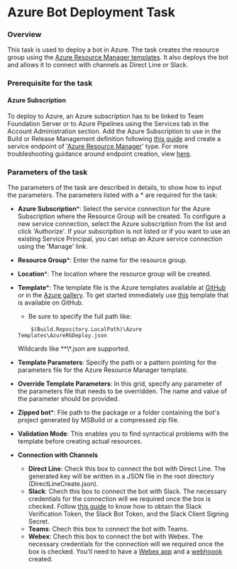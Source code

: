 # Azure Bot Deployment Task

### Overview

This task is used to deploy a bot in Azure. The task creates the resource group using the [Azure Resource Manager templates](https://azure.microsoft.com/en-in/documentation/articles/resource-group-template-deploy/). It also deploys the bot and allows it to connect with channels as Direct Line or Slack.

### Prerequisite for the task

#### Azure Subscription

To deploy to Azure, an Azure subscription has to be linked to Team Foundation Server or to Azure Pipelines using the Services tab in the Account Administration section.
Add the Azure Subscription to use in the Build or Release Management definition following [this guide](https://docs.microsoft.com/en-us/azure/devops/pipelines/library/service-endpoints?view=azure-devops&tabs=yaml) and create a service endpoint of '[Azure Resource Manager](https://docs.microsoft.com/en-us/azure/devops/pipelines/library/service-endpoints?view=azure-devops&tabs=yaml#sep-azure-rm)' type. For more troubleshooting guidance around endpoint creation, view [here](https://www.visualstudio.com/en-us/docs/build/actions/azure-rm-endpoint).

### Parameters of the task

The parameters of the task are described in details, to show how to input the parameters. The parameters listed with a \* are required for the task:

 * **Azure Subscription**\*: Select the service connection for the Azure Subscription where the Resource Group will be created. To configure a new service connection, select the Azure subscription from the list and click 'Authorize'. If your subscription is not listed or if you want to use an existing Service Principal, you can setup an Azure service connection using the 'Manage' link.
 
 * **Resource Group**\*: Enter the name for the resource group.
 
 * **Location**\*: The location where the resource group will be created.

 * **Template**\*: The template file is the Azure templates available at [GitHub](https://github.com/Azure/azure-quickstart-templates) or in the [Azure gallery](https://azure.microsoft.com/en-in/documentation/articles/powershell-azure-resource-manager/). To get started immediately use [this](https://aka.ms/sampletemplate) template that is available on GitHub. 
	- Be sure to specify the full path like:
    ```
        $(Build.Repository.LocalPath)\Azure Templates\AzureRGDeploy.json
    ```
    Wildcards like \*\*\\\*.json are supported.

 * **Template Parameters**: Specify the path or a pattern pointing for the parameters file for the Azure Resource Manager template.

 * **Override Template Parameters**: In this grid, specify any parameter of the parameters file that needs to be overridden. The name and value of the parameter should be provided.

 * **Zipped bot**\*: File path to the package or a folder containing the bot's project generated by MSBuild or a compressed zip file.

 * **Validation Mode**: This enables you to find syntactical problems with the template before creating actual resources. 

 * **Connection with Channels**
    - **Direct Line**: Check this box to connect the bot with Direct Line. The generated key will be written in a JSON file in the root directory (DirectLineCreate.json).
    - **Slack**: Chech this box to connect the bot with Slack. The necessary credentials for the connection will we required once the box is checked. Follow [this guide](https://docs.microsoft.com/en-us/azure/bot-service/bot-service-channel-connect-slack?view=azure-bot-service-4.0) to know how to obtain the Slack Verification Token, the Slack Bot Token, and the Slack Client Signing Secret.
    - **Teams**: Chech this box to connect the bot with Teams.
    - **Webex**: Chech this box to connect the bot with Webex. The necessary credentials for the connection will we required once the box is checked. You'll need to have a [Webex app](https://developer.webex.com) and a [webhoook](https://developer.webex.com/docs/api/v1/webhooks) created. 